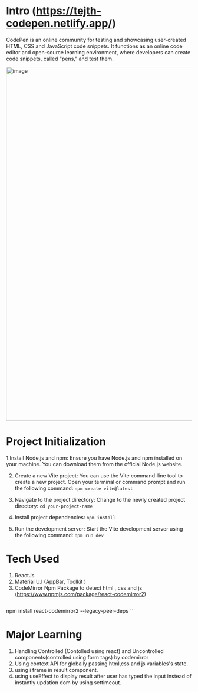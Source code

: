 ﻿# Intro (https://tejth-codepen.netlify.app/)                                                             
  
  
  
 <p>CodePen is an online community for testing and showcasing user-created HTML, CSS and JavaScript code snippets. It functions as an online code editor and open-source learning environment, where developers can create code snippets, called "pens," and test them.</p>
<img width="958" alt="image" src="https://github.com/tejth/codepenClone/assets/110801292/fea013f8-ce70-4540-b453-e38cb26bb8c5">


 # Project Initialization

1.Install Node.js and npm:
Ensure you have Node.js and npm installed on your machine. You can download them from the official Node.js website.

2. Create a new Vite project:
You can use the Vite command-line tool to create a new project. Open your terminal or command prompt and run the following command:
``` npm create vite@latest ```

4. Navigate to the project directory:
Change to the newly created project directory:
``` cd your-project-name ```

5. Install project dependencies:
``` npm install ```

6. Run the development server:
Start the Vite development server using the following command:
``` npm run dev ```

# Tech Used

1. ReactJs
2. Material U.I (AppBar, Toolkit )
3. CodeMirror Npm Package to detect html , css and js (https://www.npmjs.com/package/react-codemirror2)
   ```npm install codemirror@5 react-codemirror2
npm install react-codemirror2 --legacy-peer-deps ```

# Major Learning
1. Handling Controlled (Contolled using react) and Uncontrolled components(controlled using form tags) by codemirror
2. Using context API for globally passing html,css and js variables's state.
3. using i frame in result component.
4. using useEffect to display result after user has typed the input instead of instantly updation dom by using settimeout.
